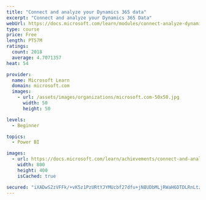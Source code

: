 ```yaml
---
title: "Connect and analyze your Dynamics 365 data​"
excerpt: "Connect and analyze your Dynamics 365 Data​"
webUrl: https://docs.microsoft.com/learn/modules/connect-analyze-dynamics-365-data/
type: course
price: Free
length: PT57M
ratings:
  count: 2018
  average: 4.7071357
heat: 54

provider:
  name: Microsoft Learn
  domain: microsoft.com
  images:
    - url: /assets/images/organizations/microsoft.com-50x50.jpg
      width: 50
      height: 50

levels:
  - Beginner

topics:
  - Power BI

images:
  - url: https://docs.microsoft.com/learn/achievements/connect-and-analyze-your-microsoft-dynamics-365-data-social.png
    width: 800
    height: 400
    isCached: true

secured: "iXADwS2zVFFk/+vK5z1PzURtYJYMUcbf27dfu+jN8UDbMLjRWaH6DTDLRnLtz6BdiSYUKeimdCj8x2rut16pj0mb5OlCqrsb1zkfRo2rHK8xnGD4e4CqzaKxxyQ9yDCWgUKiHaHxYybddV6RIMcA6Qj6bxLtDvig+yil000cDUGOpcSzOAa/O/FVh7ncWSZOkTM11xvAMC4JbJCMSDXTYL3Yq1qbXkGBAOfFZPYvdxDkSvqNZnWbvDApW3Zk4w5ZbvOr43wO1VwQYtOK5a/ZDhXlyQ3pvOVIgY7nlcyq2yQT+Wxpf5nXz7N6f10bcwKBeoRI75czFHNPfEhlL2vvF0BbWECEtIYyNdGzocQhWVRc5Y99V4WxEbejyvDN53jat+M08/zeYe5wk+nqUpd+lTgPaGI9yHFsogUPyACNcaE=;zy6r9vxbPdvqXlXUkeZUVQ=="
---
```


